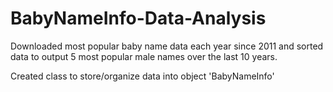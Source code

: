 # BabyNameInfo-Data-Analysis


Downloaded most popular baby name data each year since 2011 and sorted data to output 5 most popular male names over the last 10 years.


Created class to store/organize data into object 'BabyNameInfo'

